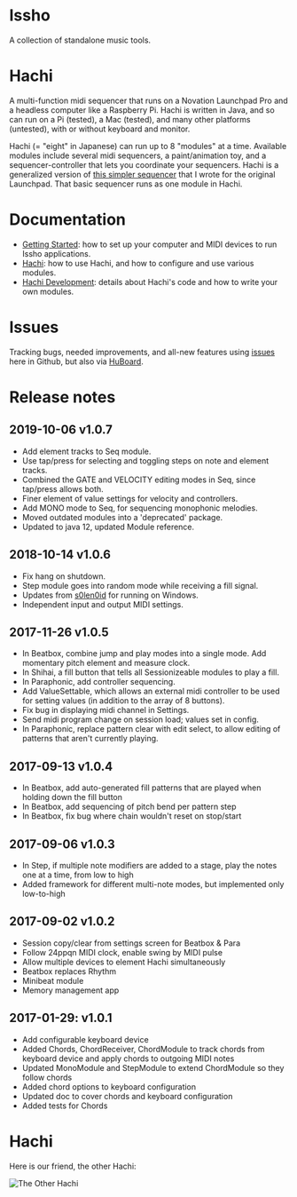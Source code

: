 # Issho
A collection of standalone music tools.

# Hachi
A multi-function midi sequencer that runs on a Novation Launchpad Pro and a headless computer 
like a Raspberry Pi. Hachi is written in Java, and so can run on a Pi (tested), 
a Mac (tested), and many other platforms (untested), with or without keyboard and monitor.

Hachi (= "eight" in Japanese) can run up to 8 "modules" at a time. Available modules 
include several midi sequencers, a paint/animation toy, and a sequencer-controller that 
lets you coordinate your sequencers. Hachi is a generalized version 
of [this simpler sequencer](https://github.com/perkowitz/sequence) 
that I wrote for the original Launchpad. 
That basic sequencer runs as one module in Hachi.

# Documentation

- [Getting Started](doc/getting-started.md): how to set up your computer and MIDI devices to run Issho applications.
- [Hachi](doc/hachi/hachi.md): how to use Hachi, and how to configure and use various modules.
- [Hachi Development](doc/hachi/development.md): details about Hachi's code and how to write your own modules. 

# Issues

Tracking bugs, needed improvements, and all-new features using [issues](https://github.com/perkowitz/issho/issues) 
here in Github, but also via [HuBoard](https://huboard.com/perkowitz/issho#/milestones). 

# Release notes

## 2019-10-06 v1.0.7
- Add element tracks to Seq module.
- Use tap/press for selecting and toggling steps on note and element tracks.
- Combined the GATE and VELOCITY editing modes in Seq, since tap/press allows both.
- Finer element of value settings for velocity and controllers.
- Add MONO mode to Seq, for sequencing monophonic melodies.
- Moved outdated modules into a 'deprecated' package.  
- Updated to java 12, updated Module reference.

## 2018-10-14 v1.0.6
- Fix hang on shutdown.
- Step module goes into random mode while receiving a fill signal.
- Updates from [s0len0id](https://github.com/s0len0id) for running on Windows.
- Independent input and output MIDI settings. 

## 2017-11-26 v1.0.5
- In Beatbox, combine jump and play modes into a single mode. Add momentary pitch element and measure clock.
- In Shihai, a fill button that tells all Sessionizeable modules to play a fill.
- In Paraphonic, add controller sequencing.
- Add ValueSettable, which allows an external midi controller to be used for setting values (in addition
    to the array of 8 buttons).
- Fix bug in displaying midi channel in Settings.
- Send midi program change on session load; values set in config.
- In Paraphonic, replace pattern clear with edit select, to allow editing of patterns that aren't currently playing.

## 2017-09-13 v1.0.4
- In Beatbox, add auto-generated fill patterns that are played when holding down the fill button
- In Beatbox, add sequencing of pitch bend per pattern step
- In Beatbox, fix bug where chain wouldn't reset on stop/start

## 2017-09-06 v1.0.3
- In Step, if multiple note modifiers are added to a stage, play the notes one at a time, from low to high
- Added framework for different multi-note modes, but implemented only low-to-high

## 2017-09-02 v1.0.2
- Session copy/clear from settings screen for Beatbox & Para
- Follow 24ppqn MIDI clock, enable swing by MIDI pulse
- Allow multiple devices to element Hachi simultaneously
- Beatbox replaces Rhythm
- Minibeat module
- Memory management app

## 2017-01-29: v1.0.1

- Add configurable keyboard device
- Added Chords, ChordReceiver, ChordModule to track chords from keyboard device and apply chords to outgoing MIDI notes
- Updated MonoModule and StepModule to extend ChordModule so they follow chords
- Added chord options to keyboard configuration
- Updated doc to cover chords and keyboard configuration
- Added tests for Chords

# Hachi

Here is our friend, the other Hachi: 

![The Other Hachi](doc/hachi/hachi-face.jpg)